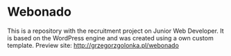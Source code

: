 # Webonado
This is a repository with the recruitment project on Junior Web Developer. It is based on the WordPress engine and was created using a own custom template.
Preview site: http://grzegorzgolonka.pl/webonado
